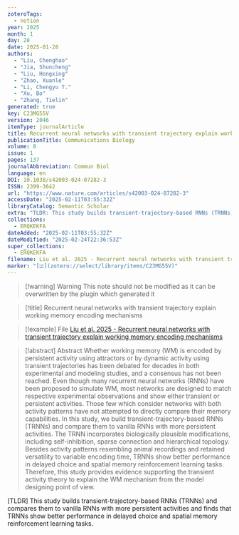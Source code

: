 ```yaml
---
zoteroTags:
  - notion
year: 2025
month: 1
day: 28
date: 2025-01-28
authors:
  - "Liu, Chenghao"
  - "Jia, Shuncheng"
  - "Liu, Hongxing"
  - "Zhao, Xuanle"
  - "Li, Chengyu T."
  - "Xu, Bo"
  - "Zhang, Tielin"
generated: true
key: C23MG55V
version: 2046
itemType: journalArticle
title: Recurrent neural networks with transient trajectory explain working memory encoding mechanisms
publicationTitle: Communications Biology
volume: 8
issue: 1
pages: 137
journalAbbreviation: Commun Biol
language: en
DOI: 10.1038/s42003-024-07282-3
ISSN: 2399-3642
url: "https://www.nature.com/articles/s42003-024-07282-3"
accessDate: "2025-02-11T03:55:32Z"
libraryCatalog: Semantic Scholar
extra: "TLDR: This study builds transient-trajectory-based RNNs (TRNNs) and compares them to vanilla RNNs with more persistent activities and finds that TRNNs show better performance in delayed choice and spatial memory reinforcement learning tasks."
collections:
  - ERQKEKFA
dateAdded: "2025-02-11T03:55:32Z"
dateModified: "2025-02-24T22:36:53Z"
super_collections:
  - ERQKEKFA
filename: Liu et al. 2025 - Recurrent neural networks with transient trajectory explain working memory encoding mechanisms
marker: "[🇿](zotero://select/library/items/C23MG55V)"
---
```


>[!warning] Warning
> This note should not be modified as it can be overwritten by the plugin which generated it

> [!title] Recurrent neural networks with transient trajectory explain working memory encoding mechanisms

> [!example] File
> [Liu et al. 2025 - Recurrent neural networks with transient trajectory explain working memory encoding mechanisms](Liu%20et%20al.%202025%20-%20Recurrent%20neural%20networks%20with%20transient%20trajectory%20explain%20working%20memory%20encoding%20mechanisms.pdf)

> [!abstract] Abstract
> Whether working memory (WM) is encoded by persistent activity using attractors or by dynamic activity using transient trajectories has been debated for decades in both experimental and modeling studies, and a consensus has not been reached. Even though many recurrent neural networks (RNNs) have been proposed to simulate WM, most networks are designed to match respective experimental observations and show either transient or persistent activities. Those few which consider networks with both activity patterns have not attempted to directly compare their memory capabilities. In this study, we build transient-trajectory-based RNNs (TRNNs) and compare them to vanilla RNNs with more persistent activities. The TRNN incorporates biologically plausible modifications, including self-inhibition, sparse connection and hierarchical topology. Besides activity patterns resembling animal recordings and retained versatility to variable encoding time, TRNNs show better performance in delayed choice and spatial memory reinforcement learning tasks. Therefore, this study provides evidence supporting the transient activity theory to explain the WM mechanism from the model designing point of view.

[TLDR] This study builds transient-trajectory-based RNNs (TRNNs) and compares them to vanilla RNNs with more persistent activities and finds that TRNNs show better performance in delayed choice and spatial memory reinforcement learning tasks.

